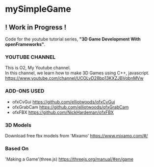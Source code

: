 # mySimpleGame

## ! Work in Progress ! ##

Code for the youtube tutorial series, **"3D Game Development With openFrameworks"**.


###  YOUTUBE CHANNEL ###  

This is O2, My Youtube channel.  
In this channel, we learn how to make 3D Games using C++, javascript.   
https://www.youtube.com/channel/UCOLvD28bp13KXZJBVobnMVw 


###  ADD-ONS USED ### 

* ofxCvGui
https://github.com/elliotwoods/ofxCvGui 
* ofxGrabCam
https://github.com/elliotwoods/ofxGrabCam
* ofxFBX
https://github.com/NickHardeman/ofxFBX 



###  3D Models ### 
Download free fbx models from 'Mixamo'
https://www.mixamo.com/#/ 


###  Based On ### 
'Making a Game'(three.js) 
https://threejs.org/manual/#en/game 
